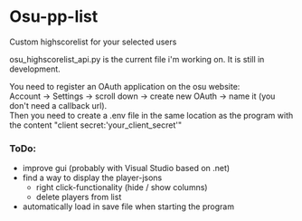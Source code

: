 # Osu-pp-list
Custom highscorelist for your selected users

osu_highscorelist_api.py is the current file i'm working on. It is still in development.

You need to register an OAuth application on the osu website:  
Account -> Settings -> scroll down -> create new OAuth -> name it (you don't need a callback url).  
Then you need to create a .env file in the same location as the program with the content "client secret:'your_client_secret'"

### ToDo:
- improve gui (probably with Visual Studio based on .net)
- find a way to display the player-jsons
  - right click-functionality (hide / show columns)
  - delete players from list
- automatically load in save file when starting the program